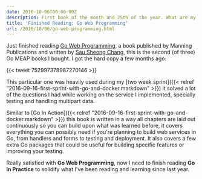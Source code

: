 ```yaml
---
date: 2016-10-06T00:00:00Z
description: First book of the month and 25th of the year. What are my thoughts about
title: 'Finished Reading: Go Web Programming'
url: /2016/10/06/go-web-programming.html
---
```


Just finished reading [Go Web Programming](https://www.manning.com/books/go-web-programming), a book published by Manning Publications and written by [Sau Sheong Chang](https://twitter.com/sausheong), this is the second (of three) Go MEAP books I bought. I got the hard copy a few months ago:

{{< tweet 752997378987270146 >}}

This particular one was heavily used during my [two week sprint]({{< relref "2016-09-16-first-sprint-with-go-and-docker.markdown" >}}) it solved a lot of the questions I had while working on the service I implemented, specially testing and handling multipart data.

Similar to [Go In Action]({{< relref "2016-09-16-first-sprint-with-go-and-docker.markdown" >}}) this book is written in a way all chapters are laid out continuously so you can build upon what was learned before, it covers everything you can possibly need if you're planning to build web services in Go, from handlers and forms to testing and deployment. It also covers a few extra Go packages that could be useful for building specific features or improving your testing.

Really satisfied with **Go Web Programming**, now I need to finish reading **Go In Practice** to solidify what I've been reading and learning since last year.
